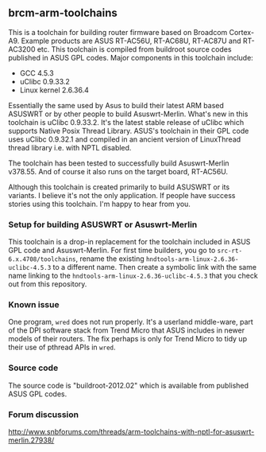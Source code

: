 ## brcm-arm-toolchains

This is a toolchain for building router firmware based on Broadcom Cortex-A9. Example products are ASUS RT-AC56U,  RT-AC68U, RT-AC87U and RT-AC3200 etc. This toolchain is compiled from buildroot source codes published in ASUS GPL codes. Major components in this toolchain include:
* GCC 4.5.3
* uClibc 0.9.33.2
* Linux kernel 2.6.36.4

Essentially the same used by Asus to build their latest ARM based ASUSWRT or by other people to build Asuswrt-Merlin. What's new in this toolchain is uClibc 0.9.33.2. It's the latest stable release of uClibc which supports Native Posix Thread Library. ASUS's toolchain in their GPL code uses uClibc 0.9.32.1 and compiled in an ancient version of LinuxThread thread library i.e. with NPTL disabled.

The toolchain has been tested to successfully build Asuswrt-Merlin v378.55. And of course it also runs on the target board, RT-AC56U. 

Although this toolchain is created primarily to build ASUSWRT or its variants. I believe it's not the only application. If people have success stories using this toolchain. I'm happy to hear from you.

### Setup for building ASUSWRT or Asuswrt-Merlin

This toolchain is a drop-in replacement for the toolchain included in ASUS GPL code and Asuswrt-Merlin. For first time builders, you go to `src-rt-6.x.4708/toolchains`, rename the existing `hndtools-arm-linux-2.6.36-uclibc-4.5.3` to a different name. Then create a symbolic link with the same name linking to the `hndtools-arm-linux-2.6.36-uclibc-4.5.3` that you check out from this repository.

### Known issue

One program, `wred` does not run properly. It's a userland middle-ware, part of the DPI software stack from Trend Micro that ASUS includes in newer models of their routers. The fix perhaps is only for Trend Micro to tidy up their use of pthread APIs in `wred`.

### Source code

The source code is "buildroot-2012.02" which is available from published ASUS GPL codes.

### Forum discussion

http://www.snbforums.com/threads/arm-toolchains-with-nptl-for-asuswrt-merlin.27938/
